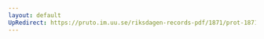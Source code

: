 ```yaml
---
layout: default
UpRedirect: https://pruto.im.uu.se/riksdagen-records-pdf/1871/prot-1871--ak--329.pdf
---
```

